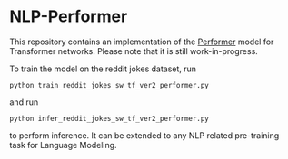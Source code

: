 # NLP-Performer
This repository contains an implementation of the [Performer](https://arxiv.org/abs/2009.14794) model for Transformer networks. Please note that it is still work-in-progress.

To train the model on the reddit jokes dataset, run
```
python train_reddit_jokes_sw_tf_ver2_performer.py
```
and run
```
python infer_reddit_jokes_sw_tf_ver2_performer.py
```
to perform inference. It can be extended to any NLP related pre-training task for Language Modeling.
